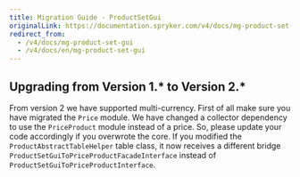 ```yaml
---
title: Migration Guide - ProductSetGui
originalLink: https://documentation.spryker.com/v4/docs/mg-product-set-gui
redirect_from:
  - /v4/docs/mg-product-set-gui
  - /v4/docs/en/mg-product-set-gui
---
```


## Upgrading from Version 1.* to Version 2.*

From version 2 we have supported multi-currency. First of all make sure you have migrated the `Price` module. We have changed a collector dependency to use the `PriceProduct` module instead of a price. So, please update your code accordingly if you overwrote the core. If you modified the `ProductAbstractTableHelper` table class, it now receives a different bridge `ProductSetGuiToPriceProductFacadeInterface` instead of `ProductSetGuiToPriceProductInterface`.

